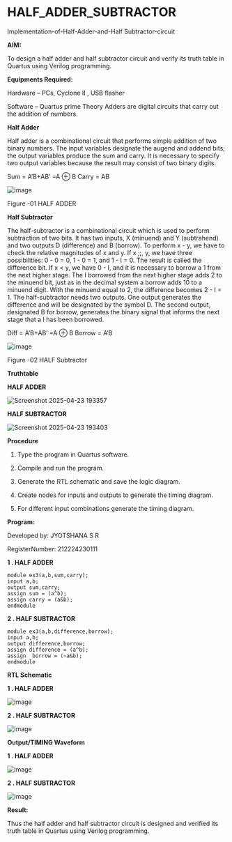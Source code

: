 # HALF_ADDER_SUBTRACTOR

Implementation-of-Half-Adder-and-Half Subtractor-circuit

**AIM:**

To design a half adder and half subtractor circuit and verify its truth table in Quartus using Verilog programming.

**Equipments Required:**

Hardware – PCs, Cyclone II , USB flasher 

Software – Quartus prime Theory Adders are digital circuits that carry out the addition of numbers.

**Half Adder**

Half adder is a combinational circuit that performs simple addition of two binary numbers. The input variables designate the augend and addend bits; the output variables produce the sum and carry. It is necessary to specify two output variables because the result may consist of two binary digits.

Sum = A’B+AB’ =A ⊕ B Carry = AB

![image](https://github.com/naavaneetha/HALF_ADDER_SUBTRACTOR/assets/154305477/bd4a0b2c-cdbc-4184-ab08-81578f121e1f)

Figure -01 HALF ADDER

**Half Subtractor**

The half-subtractor is a combinational circuit which is used to perform subtraction of two bits. It has two inputs, X (minuend) and Y (subtrahend) and two outputs D (difference) and B (borrow). To perform x - y, we have to check the relative magnitudes of x and y. If x ;;, y, we have three possibilities: 0 - 0 = 0, 1 - 0 = 1, and 1 - I = 0. The result is called the difference bit. If x < y, we have 0 - I, and it is necessary to borrow a 1 from the next higher stage. The I borrowed from the next higher stage adds 2 to the minuend bit, just as in the decimal system a borrow adds 10 to a minuend digit. With the minuend equal to 2, the difference becomes 2 - I = 1. The half-subtractor needs two outputs. One output generates the difference and will be designated by the symbol D. The second output, designated B for borrow, generates the binary signal that informs the next stage that a I has been borrowed. 

Diff = A’B+AB’ =A ⊕ B
Borrow = A’B

 ![image](https://github.com/naavaneetha/HALF_ADDER_SUBTRACTOR/assets/154305477/d76b099c-513f-4e7c-843a-e2fd028a531a)

Figure -02 HALF Subtractor

**Truthtable**

**HALF ADDER**

![Screenshot 2025-04-23 193357](https://github.com/user-attachments/assets/e2c11af4-1573-4216-a42e-a343d3da990e)


**HALF SUBTRACTOR**

![Screenshot 2025-04-23 193403](https://github.com/user-attachments/assets/98da61fd-db56-4627-8e24-dd5983694893)

**Procedure**

1.	Type the program in Quartus software.

2.	Compile and run the program.

3.	Generate the RTL schematic and save the logic diagram.

4.	Create nodes for inputs and outputs to generate the timing diagram.

5.	For different input combinations generate the timing diagram.


**Program:**

Developed by: JYOTSHANA S R

RegisterNumber: 212224230111

**1 . HALF ADDER**
```
module ex3(a,b,sum,carry);
input a,b;
output sum,carry;
assign sum = (a^b);
assign carry = (a&b);
endmodule 
```

**2 . HALF SUBTRACTOR**
```
module ex3(a,b,difference,borrow);
input a,b;
output difference,borrow;
assign difference = (a^b);
assign  borrow = (~a&b);
endmodule 
```

**RTL Schematic**

**1 . HALF ADDER**

![image](https://github.com/user-attachments/assets/e311a857-fdf5-49c0-a58b-67d5e0bccca6)


**2 . HALF SUBTRACTOR**

![image](https://github.com/user-attachments/assets/af1f41c0-580d-4919-8e49-7428ab63ddee)

**Output/TIMING Waveform**

**1 . HALF ADDER**

![image](https://github.com/user-attachments/assets/a40c2925-25dd-484b-b99f-d4b50062fb85)

**2 . HALF SUBTRACTOR**

![image](https://github.com/user-attachments/assets/66401e22-6009-47a1-96a8-48f1d37abad3)

**Result:**

Thus the half adder and half subtractor circuit is designed and verified its truth table in Quartus using Verilog programming.
